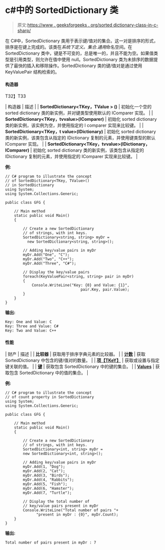# c#中的 SortedDictionary 类

> 原文:[https://www . geeksforgeeks . org/sorted dictionary-class-in-c-sharp/](https://www.geeksforgeeks.org/sorteddictionary-class-in-c-sharp/)

在 C#中，SortedDictionary <tkey>类用于表示键/值对的集合。这一对是排序的形式，排序是在键上完成的。该类在*系统下定义。集合.通用*命名空间。在 SortedDictionary 类中，键是不可变的，总是唯一的，并且不能为空。如果值类型是引用类型，则允许在值中使用 null。SortedDictionary 类为未排序的数据提供了最快的插入和移除操作。SortedDictionary 类的键/值对是通过使用 KeyValuePair 结构检索的。</tkey>

#### 构造器

T32】T33

| 构造器 | 描述 |
| **SortedDictionary<TKey，TValue > ()** | 初始化一个空的 sorted dictionary 类的新实例，并对键类型使用默认的 IComparer 实现。 |
| **SortedDictionary<TKey，tvvalue>(IComparer)** | 初始化 sorted dictionary 类的新实例，该实例为空，并使用指定的 I comparer 实现来比较键。 |
| **SortedDictionary<TKey，t value>(IDictionary)** | 初始化 sorted dictionary 类的新实例，该类包含从指定的 IDictionary 复制的元素，并使用键类型的默认 IComparer 实现。 |
| **SortedDictionary<TKey，tvvalue>(IDictionary，IComparer)** | 初始化 sorted dictionary 类的新实例，该类包含从指定的 IDictionary 复制的元素，并使用指定的 IComparer 实现来比较键。 |

**例:**

```
// C# program to illustrate the concept
// of SortedDictionary<TKey, TValue>()
// in SortedDictionary
using System;
using System.Collections.Generic;

public class GFG {

    // Main method
    static public void Main()
    {

        // Create a new SortedDictionary
        // of strings, with int keys.
        SortedDictionary<string, string> myDr = 
          new SortedDictionary<string, string>();

        // Adding key/value pairs in myDr
        myDr.Add("One", "C");
        myDr.Add("Two", "C++");
        myDr.Add("Three", "C#");

        // Display the key/value pairs
        foreach(KeyValuePair<string, string> pair in myDr)
        {
            Console.WriteLine("Key: {0} and Value: {1}",
                                  pair.Key, pair.Value);
        }
    }
}
```

**输出:**

```
Key: One and Value: C
Key: Three and Value: C#
Key: Two and Value: C++

```

#### 性能

| 财产 | 描述 |
| **比较器** | 获取用于排序字典元素的比较器。 |
| **[计数](https://www.geeksforgeeks.org/c-sharp-sorteddictionary-count-property/)** | 获取 SortedDictionary 中包含的键/值对的数量。 |
| **[项【TKeY】](https://www.geeksforgeeks.org/c-sharp-sorteddictionary-item-property/)** | 获取或设置与指定键关联的值。 |
| **[键](https://www.geeksforgeeks.org/c-sharp-sorteddictionary-keys-property/)** | 获取包含 SortedDictionary 中的键的集合。 |
| **[Values](https://www.geeksforgeeks.org/c-sharp-sorteddictionary-values-property/)** | 获取包含 SortedDictionary 中的值的集合。 |

**例:**

```
// C# program to illustrate the concept
// of count property in SortedDictionary
using System;
using System.Collections.Generic;

public class GFG {

    // Main method
    static public void Main()
    {

        // Create a new SortedDictionary
        // of strings, with int keys.
        SortedDictionary<int, string> myDr = 
        new SortedDictionary<int, string>();

        // Adding key/value pairs in myDr
        myDr.Add(1, "Dog");
        myDr.Add(2, "Cat");
        myDr.Add(3, "Birds");
        myDr.Add(4, "Rabbits");
        myDr.Add(5, "Fish");
        myDr.Add(6, "Hamster");
        myDr.Add(7, "Turtle");

        // Display the total number of 
        // key/value pairs present in myDr
        Console.WriteLine("Total number of pairs "+
              "present in myDr : {0}", myDr.Count);
    }
}
```

**输出:**

```
Total number of pairs present in myDr : 7

```